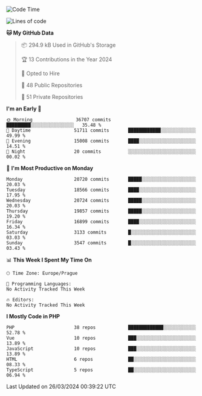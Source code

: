 <!--START_SECTION:waka-->
![Code Time](http://img.shields.io/badge/Code%20Time-1%2C583%20hrs%2058%20mins-blue)

![Lines of code](https://img.shields.io/badge/From%20Hello%20World%20I%27ve%20Written-32.1%20million%20lines%20of%20code-blue)

**🐱 My GitHub Data** 

> 📦 294.9 kB Used in GitHub's Storage 
 > 
> 🏆 13 Contributions in the Year 2024
 > 
> 💼 Opted to Hire
 > 
> 📜 48 Public Repositories 
 > 
> 🔑 51 Private Repositories 
 > 
**I'm an Early 🐤** 

```text
🌞 Morning                36707 commits       █████████░░░░░░░░░░░░░░░░   35.48 % 
🌆 Daytime                51711 commits       ████████████░░░░░░░░░░░░░   49.99 % 
🌃 Evening                15008 commits       ████░░░░░░░░░░░░░░░░░░░░░   14.51 % 
🌙 Night                  20 commits          ░░░░░░░░░░░░░░░░░░░░░░░░░   00.02 % 
```
📅 **I'm Most Productive on Monday** 

```text
Monday                   20720 commits       █████░░░░░░░░░░░░░░░░░░░░   20.03 % 
Tuesday                  18566 commits       ████░░░░░░░░░░░░░░░░░░░░░   17.95 % 
Wednesday                20724 commits       █████░░░░░░░░░░░░░░░░░░░░   20.03 % 
Thursday                 19857 commits       █████░░░░░░░░░░░░░░░░░░░░   19.20 % 
Friday                   16899 commits       ████░░░░░░░░░░░░░░░░░░░░░   16.34 % 
Saturday                 3133 commits        █░░░░░░░░░░░░░░░░░░░░░░░░   03.03 % 
Sunday                   3547 commits        █░░░░░░░░░░░░░░░░░░░░░░░░   03.43 % 
```


📊 **This Week I Spent My Time On** 

```text
🕑︎ Time Zone: Europe/Prague

💬 Programming Languages: 
No Activity Tracked This Week

🔥 Editors: 
No Activity Tracked This Week
```

**I Mostly Code in PHP** 

```text
PHP                      38 repos            █████████████░░░░░░░░░░░░   52.78 % 
Vue                      10 repos            ███░░░░░░░░░░░░░░░░░░░░░░   13.89 % 
JavaScript               10 repos            ███░░░░░░░░░░░░░░░░░░░░░░   13.89 % 
HTML                     6 repos             ██░░░░░░░░░░░░░░░░░░░░░░░   08.33 % 
TypeScript               5 repos             ██░░░░░░░░░░░░░░░░░░░░░░░   06.94 % 
```




 Last Updated on 26/03/2024 00:39:22 UTC
<!--END_SECTION:waka-->
<!--
**AlexKratky/AlexKratky** is a ✨ _special_ ✨ repository because its `README.md` (this file) appears on your GitHub profile.

Here are some ideas to get you started:

- 🔭 I’m currently working on ...
- 🌱 I’m currently learning ...
- 👯 I’m looking to collaborate on ...
- 🤔 I’m looking for help with ...
- 💬 Ask me about ...
- 📫 How to reach me: ...
- 😄 Pronouns: ...
- ⚡ Fun fact: ...
-->

